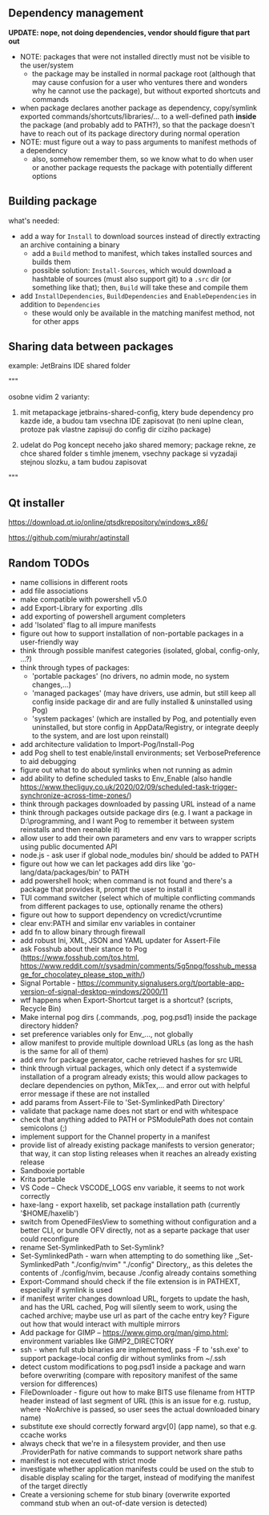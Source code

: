 ## Dependency management

**UPDATE: nope, not doing dependencies, vendor should figure that part out**

- NOTE: packages that were not installed directly must not be visible to the user/system
  - the package may be installed in normal package root (although that may cause confusion for a user who ventures there and wonders why he cannot use the package), but without exported shortcuts and commands
- when package declares another package as dependency, copy/symlink exported commands/shortcuts/libraries/... to a well-defined path **inside** the package (and probably add to PATH?), so that the package doesn't have to reach out of its package directory during normal operation
- NOTE: must figure out a way to pass arguments to manifest methods of a dependency
  - also, somehow remember them, so we know what to do when user or another package requests the package with potentially different options



## Building package

what's needed:

- add a way for `Install` to download sources instead of directly extracting an archive containing a binary
	- add a `Build` method to manifest, which takes installed sources and builds them
	- possible solution: `Install-Sources`, which would download a hashtable of sources (must also support git) to a `.src` dir (or something like that); then, `Build` will take these and compile them
- add `InstallDependencies`, `BuildDependencies` and `EnableDependencies` in addition to `Dependencies`
	- these would only be available in the matching manifest method, not for other apps

## Sharing data between packages

example: JetBrains IDE shared folder

"""

osobne vidim 2 varianty:

1) mit metapackage jetbrains-shared-config, ktery bude dependency pro kazde ide,
a budou tam vsechna IDE zapisovat (to neni uplne clean, protoze pak vlastne
zapisuji do config dir ciziho package)

2) udelat do Pog koncept neceho jako shared memory; package rekne,
ze chce shared folder s timhle jmenem, vsechny package si vyzadaji
stejnou slozku, a tam budou zapisovat

"""

## Qt installer

https://download.qt.io/online/qtsdkrepository/windows_x86/

https://github.com/miurahr/aqtinstall



## Random TODOs

- name collisions in different roots
- add file associations
- make compatible with powershell v5.0
- add Export-Library for exporting .dlls
- add exporting of powershell argument completers
- add 'Isolated' flag to all impure manifests
- figure out how to support installation of non-portable packages in a user-friendly way
- think through possible manifest categories (isolated, global, config-only, ...?)
- think through types of packages:
  - 'portable packages' (no drivers, no admin mode, no system changes,...)
  - 'managed packages' (may have drivers, use admin, but still keep all config inside package dir and are fully installed & uninstalled using Pog)
  - 'system packages' (which are installed by Pog, and potentially even uninstalled, but store config in AppData/Registry, or integrate deeply to the system, and are lost upon reinstall)
- add architecture validation to Import-Pog/Install-Pog
- add Pog shell to test enable/install environments; set VerbosePreference to aid debugging
- figure out what to do about symlinks when not running as admin
- add ability to define scheduled tasks to Env_Enable (also handle https://www.thecliguy.co.uk/2020/02/09/scheduled-task-trigger-synchronize-across-time-zones/)
- think through packages downloaded by passing URL instead of a name
- think through packages outside package dirs (e.g. I want a package in D:\programming, and I want Pog to remember it between system reinstalls and then reenable it)
- allow user to add their own parameters and env vars to wrapper scripts using public documented API
- node.js - ask user if global node_modules bin/ should be added to PATH
- figure out how we can let packages add dirs like 'go-lang/data/packages/bin' to PATH
- add powershell hook; when command is not found and there's a package that provides it, prompt the user to install it
- TUI command switcher (select which of multiple conflicting commands from different packages to use, optionally rename the others)
- figure out how to support dependency on vcredict/vcruntime
- clear env:PATH and similar env variables in container
- add fn to allow binary through firewall
- add robust Ini, XML, JSON and YAML updater for Assert-File
- ask Fosshub about their stance to Pog (https://www.fosshub.com/tos.html, https://www.reddit.com/r/sysadmin/comments/5g5npg/fosshub_message_for_chocolatey_please_stop_with/)
- Signal Portable - https://community.signalusers.org/t/portable-app-version-of-signal-desktop-windows/2000/11
- wtf happens when Export-Shortcut target is a shortcut? (scripts, Recycle Bin)
- Make internal pog dirs (.commands, .pog, pog.psd1) inside the package directory hidden?
- set preference variables only for Env_..., not globally
- allow manifest to provide multiple download URLs (as long as the hash is the same for all of them)
- add env for package generator, cache retrieved hashes for src URL
- think through virtual packages, which only detect if a systemwide installation of a program already exists; this would allow packages to declare dependencies on python, MikTex,... and error out with helpful error message if these are not installed
- add params from Assert-File to 'Set-SymlinkedPath Directory'
- validate that package name does not start or end with whitespace
- check that anything added to PATH or PSModulePath does not contain semicolons (;)
- implement support for the Channel property in a manifest
- provide list of already existing package manifests to version generator; that way, it can stop listing releases when it reaches an already existing release
- Sandboxie portable
- Krita portable
- VS Code – Check VSCODE_LOGS env variable, it seems to not work correctly
- haxe-lang - export haxelib, set package installation path (currently '$HOME/haxelib')
- switch from OpenedFilesView to something without configuration and a better CLI, or bundle OFV directly, not as a separte package that user could reconfigure
- rename Set-SymlinkedPath to Set-Symlink?
- Set-SymlinkedPath - warn when attempting to do something like ,,Set-SymlinkedPath "./config/nvim" "./config" Directory,, as this deletes the contents of ./config/nvim, because ./config already contains something
- Export-Command should check if the file extension is in PATHEXT, especially if symlink is used
- if manifest writer changes download URL, forgets to update the hash, and has the URL cached, Pog will silently seem to work, using the cached archive; maybe use url as part of the cache entry key? Figure out how that would interact with multiple mirrors
- Add package for GIMP – https://www.gimp.org/man/gimp.html; environment variables like GIMP2_DIRECTORY
- ssh - when full stub binaries are implemented, pass -F to 'ssh.exe' to support package-local config dir without symlinks from ~/.ssh
- detect custom modifications to pog.psd1 inside a package and warn before overwriting (compare with repository manifest of the same version for differences)
- FileDownloader - figure out how to make BITS use filename from HTTP header instead of last segment of URL (this is an issue for e.g. rustup, where -NoArchive is passed, so user sees the actual downloaded binary name)
- substitute exe should correctly forward argv[0] (app name), so that e.g. ccache works
- always check that we're in a filesystem provider, and then use .ProviderPath for native commands to support network share paths
- manifest is not executed with strict mode
- investigate whether application manifests could be used on the stub to disable display scaling for the target, instead of modifying the manifest of the target directly
- Create a versioning scheme for stub binary (overwrite exported command stub when an out-of-date version is detected)